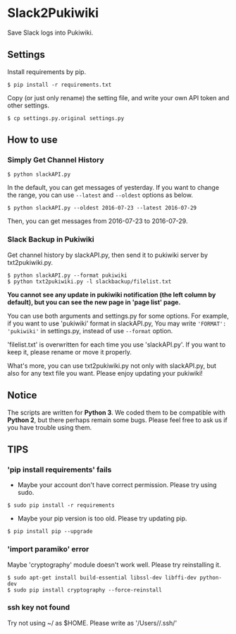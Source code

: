 # Slack2Pukiwiki
Save Slack logs into Pukiwiki.

## Settings
Install requirements by pip.
```shell
$ pip install -r requirements.txt
```
Copy (or just only rename) the setting file, and write your own API token and other settings.
```shell
$ cp settings.py.original settings.py
```

## How to use
### Simply Get Channel History
```shell
$ python slackAPI.py
```

In the default, you can get messages of yesterday.
If you want to change the range, you can use `--latest` and `--oldest` options as below.

```shell
$ python slackAPI.py --oldest 2016-07-23 --latest 2016-07-29
```

Then, you can get messages from 2016-07-23 to 2016-07-29.


### Slack Backup in Pukiwiki
Get channel history by slackAPI.py, then send it to pukiwiki server by txt2pukiwiki.py.

```shell
$ python slackAPI.py --format pukiwiki
$ python txt2pukiwiki.py -l slackbackup/filelist.txt
```

__You cannot see any update in pukiwiki notification (the left column by default), 
but you can see the new page in 'page list' page.__

You can use both arguments and settings.py for some options.
For example, if you want to use 'pukiwiki' format in slackAPI.py, 
You may write `'FORMAT': 'pukiwiki'` in settings.py, instead of use `--format` option.

'filelist.txt' is overwritten for each time you use 'slackAPI.py'. 
If you want to keep it, please rename or move it properly.

What's more, 
you can use txt2pukiwiki.py not only with slackAPI.py, but also for any text file you want. 
Please enjoy updating your pukiwiki!


## Notice
The scripts are written for __Python 3__. 
We coded them to be compatible with __Python 2__, but there perhaps remain some bugs. 
Please feel free to ask us if you have trouble using them. 


## TIPS
### 'pip install requirements' fails
- Maybe your account don't have correct permission. Please try using sudo.
```shell
$ sudo pip install -r requirements
```

- Maybe your pip version is too old. Please try updating pip.
```shell
$ pip install pip --upgrade
```


### 'import paramiko' error
Maybe 'cryptography' module doesn't work well. Please try reinstalling it.
```shell
$ sudo apt-get install build-essential libssl-dev libffi-dev python-dev
$ sudo pip install cryptography --force-reinstall
```


### ssh key not found
Try not using ~/ as $HOME. Please write as '/Users/<username>/.ssh/<ssh-key>'

